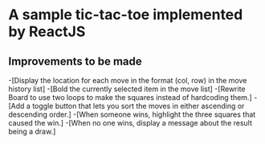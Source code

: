 # A sample tic-tac-toe implemented by ReactJS

## Improvements to be made

-[Display the location for each move in the format (col, row) in the move history list]
-[Bold the currently selected item in the move list]
-[Rewrite Board to use two loops to make the squares instead of hardcoding them.]
-[Add a toggle button that lets you sort the moves in either ascending or descending order.]
-[When someone wins, highlight the three squares that caused the win.]
-[When no one wins, display a message about the result being a draw.]
